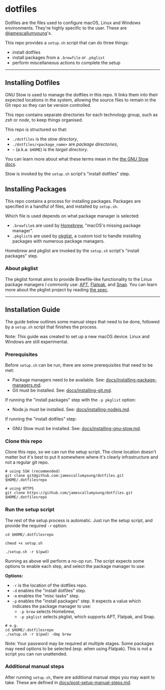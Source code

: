# dotfiles

Dotfiles are the files used to configure macOS, Linux and Windows environments.
They're highly specific to the user. These are [@jamescallumyoung](https://github.com/jamescallumyoung)'s.

This repo provides a `setup.sh` script that can do three things:

- install dotfiles
- install packages from a `.brewfile` or `.pkglist`
- perform miscellaneous actions to complete the setup

---

## Installing Dotfiles

GNU Stow is used to manage the dotfiles in this repo.
It links them into their expected locations in the system, allowing the source files to remain in the Git repo so they can be version controlled.

This repo contains separate directories for each technology group, such as _zsh_ or _node_, to keep things organised.

This repo is structured so that:

- `./dotfiles` is the _stow directory_,
- `./dotfiles/<package_name>` are _package directories_,
- `~` (a.k.a: `$HOME`) is the _target directory_.

You can learn more about what these terms mean in the [the GNU Stow docs](https://www.gnu.org/software/stow/manual/stow.html#Terminology).

Stow is invoked by the `setup.sh` script's "install dotfiles" step.


## Installing Packages

This repo contains a process for installing packages.
Packages are specified in a handful of files, and installed by `setup.sh`.

Which file is used depends on what package manager is selected:

- `.brewfile`s are used by [Homebrew](https://brew.sh/), "macOS's missing package manager".
- `.pkglist`s are used by [pkglist](https://github.com/jamescallumyoung/pkglist-cli-ts), a custom tool to handle installing packages with numerous package managers.

Homebrew and pkglist are invoked by the `setup.sh` script's "install packages" step.

### About pkglist

The pkglist format aims to provide Brewfile-like functionality to the Linux package managers I commonly use:
[APT](https://wiki.debian.org/Apt), [Flatpak](https://flatpak.org/), and [Snap](https://snapcraft.io/about).
You can learn more about the pkglist project by reading [the spec](https://github.com/jamescallumyoung/pkglist-spec).

---

## Installation Guide

The guide below outlines some manual steps that need to be done, followed by a `setup.sh` script that finishes the process.

Note: This guide was created to set up a new macOS device. Linux and Windows are still experimental.

### Prerequisites

Before `setup.sh` can be run, there are some prerequisites that need to be met:

- Package managers need to be available. See: [docs/installing-package-managers.md](./docs/installing-package-managers.md).
- Git must be installed. See: [docs/installing-git.md](./docs/installing-git.md).

If running the "install packages" step with the `-p pkglist` option:

- Node.js must be installed. See: [docs/installing-nodejs.md](./docs/installing-nodejs.md).

If running the "install dotfiles" step:

- GNU Stow must be installed. See: [docs/installing-gnu-stow.md](./docs/installing-gnu-stow.md).

### Clone this repo

Clone this repo, so we can run the setup script.
The clone location doesn't matter but it's best to put it somewhere where it's clearly infrastructure and not a regular git repo.

```shell
# using SSH (recommended)
git clone git@github.com:jamescallumyoung/dotfiles.git $HOME/.dotfilesrepo

# using HTTPS
git clone https://github.com/jamescallumyoung/dotfiles.git $HOME/.dotfilesrepo
```

### Run the setup script

The rest of the setup process is automatic.
Just run the setup script, and provide the required `-r` option:

```shell
cd $HOME/.dotfilesrepo

chmod +x setup.sh

./setup.sh -r $(pwd)
````

Running as above will perform a no-op run.
The script expects some options to enable each step, and select the package manager to use:

**Options:**

- `-r` is the location of the dotfiles repo.
- `-d` enables the "install dotfiles" step.
- `-m` enables the "misc tasks" step.
- `-p` enables the "install packages" step. It expects a value which indicates the package manager to use:
  - `-p brew` selects Homebrew,
  - `-p pkglist` selects pkglist, which supports APT, Flatpak, and Snap.

```shell
# e.g.
cd $HOME/.dotfilesrepo
./setup.sh -r $(pwd) -dmp brew
```

Note: Your password may be required at multiple stages. Some packages may need options to be selected (esp. when using Flatpak). This is not a script you can run unattended.

### Additional manual steps

After running `setup.sh`, there are additional manual steps you may want to take.
These are defined in [docs/post-setup-manual-steps.md](./docs/post-setup-manual-steps.md).

